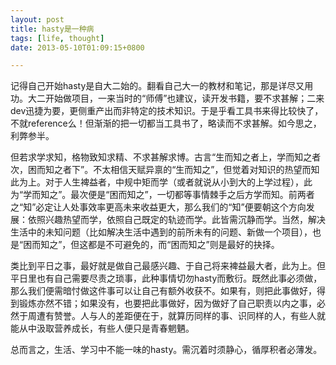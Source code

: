 ```yaml
---
layout: post
title: hasty是一种病
tags: [life, thought]
date: 2013-05-10T01:09:15+0800

---
```


记得自己开始hasty是自大二始的。翻看自己大一的教材和笔记，那是详尽又用功。大二开始做项目，一来当时的“师傅”也建议，读开发书籍，要不求甚解；二来dev迅捷为要，更侧重产出而非特定的技术知识。于是乎看工具书来得比较快了，不就reference么！但渐渐的把一切都当工具书了，略读而不求甚解。如今思之，利弊参半。

但若求学求知，格物致知求精、不求甚解求博。古言“生而知之者上，学而知之者次，困而知之者下”。不太相信天赋异禀的“生而知之”，但觉着对知识的热望而知此为上。对于人生裨益者，中规中矩而学（或者就说从小到大的上学过程），此为“学而知之”。最次便是“困而知之”，一切都等事情棘手之后方学而知。前两者之“知”必定让人处事效率更高未来收益更大，那么我们的“知”便要朝这个方向发展：依照兴趣热望而学，依照自己既定的轨迹而学。此皆需沉静而学。当然，解决生活中的未知问题（比如解决生活中遇到的前所未有的问题、新做一个项目），也是“困而知之”，但这都是不可避免的，而“困而知之”则是最好的抉择。

类比到平日之事，最好就是做自己最感兴趣、于自己将来裨益最大者，此为上。但平日里也有自己需要尽责之琐事，此种事情切勿hasty而敷衍。既然此事必须做，那么我们便需暗忖做这件事可以让自己有额外收获不。如果有，则把此事做好，得到锻炼亦然不错；如果没有，也要把此事做好，因为做好了自己职责以内之事，必然于周遭有赞誉。人与人的差距便在于，就算历同样的事、识同样的人，有些人就能从中汲取营养成长，有些人便只是青春魍魉。

总而言之，生活、学习中不能一味的hasty。需沉着时须静心，循厚积者必薄发。
